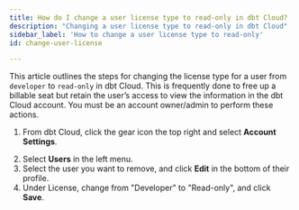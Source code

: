 ```yaml
---
title: How do I change a user license type to read-only in dbt Cloud?
description: "Changing a user license type to read-only in dbt Cloud"
sidebar_label: 'How to change a user license type to read-only'
id: change-user-license

---
```


This article outlines the steps for changing the license type for a user from `developer` to `read-only` in dbt Cloud. This is frequently done to free up a billable seat but retain the user’s access to view the information in the dbt Cloud account. You must be an account owner/admin to perform these actions.

1. From dbt Cloud, click the gear icon the top right and select **Account Settings**.

<Lightbox src="/img/docs/dbt-cloud/Navigate To Account Settings.png" title="Navigate to account settings" />

2. Select **Users** in the left menu.
3. Select the user you want to remove, and click **Edit** in the bottom of their profile.
4. Under License, change from "Developer" to "Read-only", and click **Save**.

<Lightbox src="/img/docs/dbt-cloud/change_user_to_read_only_20221023.gif" title="Change users license type" />
